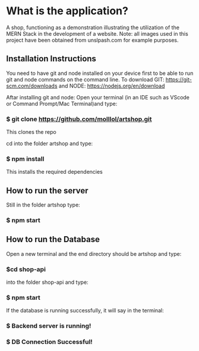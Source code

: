 # What is the application?

A shop, functioning as a demonstration illustrating the utilization of the MERN Stack in the development of a website.
Note: all images used in this project have been obtained from unslpash.com for example purposes.

## Installation Instructions
You need to have git and node installed on your device first to be able to run git and node commands on the command line. To download GIT: https://git-scm.com/downloads and NODE: https://nodejs.org/en/download

Aftar installing git and node:
Open your terminal (in an IDE such as VScode  or Command Prompt/Mac Terminal)and type:

### $ git clone https://github.com/molllol/artshop.git

This clones the repo

cd into the folder artshop and type:

### $ npm install

This installs the required dependencies


## How to run the server

Still in the folder artshop type:

### $ npm start


## How to run the Database

Open a new terminal and the end directory should be artshop and type:

### $cd  shop-api

into the folder shop-api and type:

### $ npm start

If the database is running successfully, it will say in the terminal:

### $ Backend server is running!
### $ DB Connection Successful!



